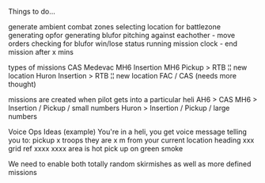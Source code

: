 Things to do...

generate ambient combat zones
selecting location for battlezone
generating opfor
generating blufor
pitching against eachother - move orders
checking for blufor win/lose status
running mission clock - end mission after x mins

types of missions
CAS
Medevac
MH6 Insertion
MH6 Pickup > RTB ¦¦ new location
Huron Insertion > RTB ¦¦ new location
FAC / CAS (needs more thought)

missions are created when pilot gets into a particular heli
AH6 > CAS
MH6 > Insertion / Pickup / small numbers
Huron > Insertion / Pickup / large numbers

Voice Ops Ideas (example)
You're in a heli, you get voice message telling you to:
pickup x troops
they are x m from your current location
heading xxx
grid ref xxxx xxxx
area is hot
pick up on green smoke

We need to enable both totally random skirmishes as well as more defined missions

